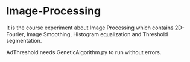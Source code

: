 # Image-Processing
It is the course experiment about Image Processing which contains 2D-Fourier, Image Smoothing, Histogram equalization and Threshold segmentation.

AdThreshold needs GeneticAlgorithm.py to run without errors.
